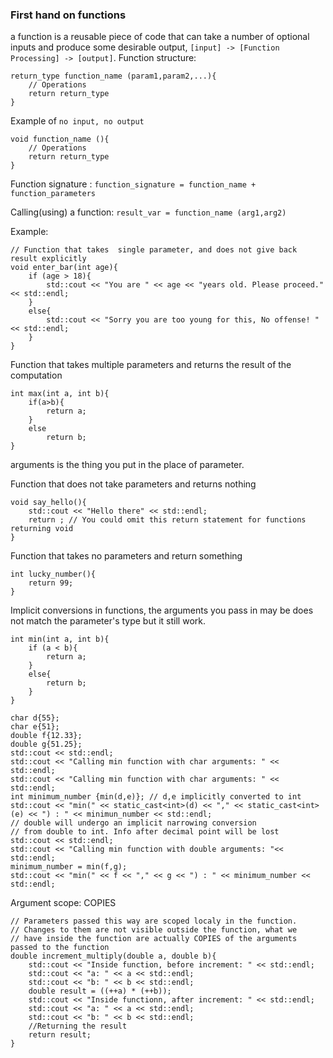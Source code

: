 ### First hand on functions

a function is a reusable piece of code that can take a number of optional inputs and produce some desirable output, `[input] -> [Function Processing] -> [output]`. Function structure:

	return_type function_name (param1,param2,...){
		// Operations
		return return_type
	}

Example of `no input, no output`

	void function_name (){
		// Operations
		return return_type
	}

Function signature : `function_signature = function_name + function_parameters`

Calling(using) a function: `result_var = function_name (arg1,arg2)`

Example:

	// Function that takes  single parameter, and does not give back result explicitly
	void enter_bar(int age){
		if (age > 18){
			std::cout << "You are " << age << "years old. Please proceed." << std::endl;
		}
		else{
			std::cout << "Sorry you are too young for this, No offense! " << std::endl;
		}
	}

Function that takes multiple parameters and returns the result of the computation

	int max(int a, int b){
		if(a>b){
			return a;
		}
		else
			return b;
	}

arguments is the thing you put in the place of parameter.

Function that does not take parameters and returns nothing

	void say_hello(){
		std::cout << "Hello there" << std::endl;
		return ; // You could omit this return statement for functions returning void
	}

Function that takes no parameters and return something

	int lucky_number(){
		return 99;
	}

Implicit conversions in functions, the arguments you pass in may be does not match the parameter's type but it still work.

	int min(int a, int b){
		if (a < b){
			return a;
		}
		else{
			return b;
		}
	}

	char d{55};
	char e{51};
	double f{12.33};
	double g{51.25};
	std::cout << std::endl;
	std::cout << "Calling min function with char arguments: " << std::endl;
	std::cout << "Calling min function with char arguments: " << std::endl;
	int minimum_number {min(d,e)}; // d,e implicitly converted to int
	std::cout << "min(" << static_cast<int>(d) << "," << static_cast<int>(e) << ") : " << minimun_number << std::endl;
	// double will undergo an implicit narrowing conversion
	// from double to int. Info after decimal point will be lost
	std::cout << std::endl;
	std::cout << "Calling min function with double arguments: "<< std::endl;
	minimum_number = min(f,g);
	std::cout << "min(" << f << "," << g << ") : " << minimum_number << std::endl;

Argument scope: COPIES

	// Parameters passed this way are scoped localy in the function.
	// Changes to them are not visible outside the function, what we
	// have inside the function are actually COPIES of the arguments passed to the function
	double increment_multiply(double a, double b){
		std::cout << "Inside function, before increment: " << std::endl;
		std::cout << "a: " << a << std::endl;
		std::cout << "b: " << b << std::endl;
		double result = ((++a) * (++b));
		std::cout << "Inside functionn, after increment: " << std::endl;
		std::cout << "a: " << a << std::endl;
		std::cout << "b: " << b << std::endl;
		//Returning the result
		return result;
	}
